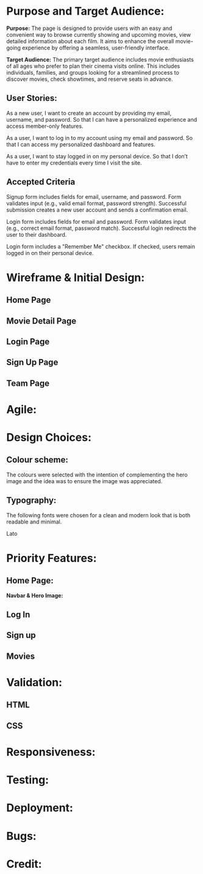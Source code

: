 # Purpose and Target Audience:

**Purpose:** The page is designed to provide users with an easy and convenient way to browse currently showing and upcoming movies, view detailed information about each film. It aims to enhance the overall movie-going experience by offering a seamless, user-friendly interface.

**Target Audience:** The primary target audience includes movie enthusiasts of all ages who prefer to plan their cinema visits online. This includes individuals, families, and groups looking for a streamlined process to discover movies, check showtimes, and reserve seats in advance.


## User Stories:

As a new user, I want to create an account by providing my email, username, and password.
So that I can have a personalized experience and access member-only features.

As a user, I want to log in to my account using my email and password.
So that I can access my personalized dashboard and features.

As a user, I want to stay logged in on my personal device.
So that I don’t have to enter my credentials every time I visit the site.


## Accepted Criteria

Signup form includes fields for email, username, and password.
Form validates input (e.g., valid email format, password strength).
Successful submission creates a new user account and sends a confirmation email.

Login form includes fields for email and password.
Form validates input (e.g., correct email format, password match).
Successful login redirects the user to their dashboard.

Login form includes a "Remember Me" checkbox.
If checked, users remain logged in on their personal device.



# Wireframe & Initial Design:

## Home Page


## Movie Detail Page


## Login Page


## Sign Up Page

## Team Page


# Agile:




# Design Choices:

## Colour scheme:

The colours were selected with the intention of complementing the hero image and the idea was to ensure the image was appreciated.

## Typography:

The following fonts were chosen for a clean and modern look that is both readable and minimal.

Lato


# Priority Features:

## Home Page:

**Navbar & Hero Image:**

## Log In

## Sign up 

## Movies


# Validation:

## HTML


## CSS


# Responsiveness:

# Testing:


# Deployment:



# Bugs:



# Credit: